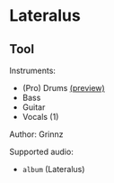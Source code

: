# Lateralus

## Tool

Instruments:

  * (Pro) Drums [(preview)](http://pages.cs.wisc.edu/~tolly/customs/?title=lateralus&artist=tool)
  * Bass
  * Guitar
  * Vocals (1)

Author: Grinnz

Supported audio:

  * `album` (Lateralus)

